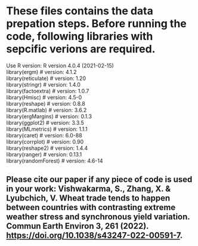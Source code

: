 # These files contains the data prepation steps. Before running the code, following libraries with sepcific verions are required. <br>

Use  R version: R version 4.0.4 (2021-02-15) <br> 
library(ergm) # version: 4.1.2 <br> 
library(reticulate) # version:  1.20 <br>
library(stringr) # version: 1.4.0 <br>
library(factoextra) # version: 1.0.7 <br>
library(Hmisc) # version: 4.5-0 <br>
library(reshape) # version: 0.8.8 <br>
library(R.matlab) # version: 3.6.2 <br>
library(ergMargins) # version: 0.1.3 <br>
library(ggplot2) # version: 3.3.5 <br>
library(MLmetrics) # version: 1.1.1 <br>
library(caret) # version: 6.0-88 <br>
library(corrplot) # version: 0.90 <br>
library(reshape2) # version: 1.4.4 <br>
library(ranger) # version: 0.13.1 <br>
library(randomForest) # version: 4.6-14 <br>


## Please cite our paper if any piece of code is used in your work: Vishwakarma, S., Zhang, X. & Lyubchich, V. Wheat trade tends to happen between countries with contrasting extreme weather stress and synchronous yield variation. Commun Earth Environ 3, 261 (2022). https://doi.org/10.1038/s43247-022-00591-7.

